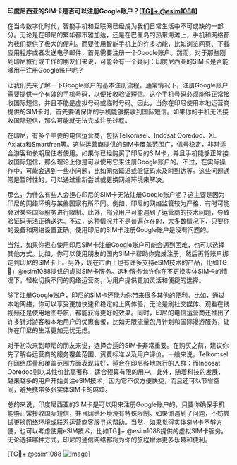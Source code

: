 **印度尼西亚的SIM卡是否可以注册Google账户？[[TG💪+ @esim1088](https://t.me/s/esim1088)]**

在当今数字化时代，智能手机和互联网已经成为我们日常生活中不可或缺的一部分。无论是在印尼的繁华都市雅加达，还是在巴厘岛的热带海滩上，手机和网络都为我们提供了极大的便利。而要使用智能手机上的许多功能，比如浏览网页、下载应用程序或者发送电子邮件，首先需要注册一个Google账户。然而，对于那些刚到印尼旅行或工作的朋友们来说，可能会有一个疑问：印度尼西亚的SIM卡是否能够用于注册Google账户呢？

让我们先来了解一下Google账户的基本注册流程。通常情况下，注册Google账户需要提供一个有效的手机号码，以便接收验证短信。这个手机号码必须能够正常接收国际短信，并且不能是虚拟号码或临时号码。因此，当你在印尼使用本地运营商提供的SIM卡时，首先要确保你的手机能够接收到国际短信。如果你的手机无法接收国际短信，那么可能就无法完成注册过程。

在印尼，有多个主要的电信运营商，包括Telkomsel、Indosat Ooredoo、XL Axiata和Smartfren等。这些运营商提供的SIM卡覆盖范围广，信号稳定，非常适合游客和长期居住者使用。如果你已经购买了印尼的SIM卡，并且手机能够正常接收国际短信，那么理论上你是可以使用它来注册Google账户的。不过，在实际操作中，可能会遇到一些小问题，比如网络延迟或验证码未及时到达等。这些问题通常是暂时性的，可以通过重新尝试或更换网络环境来解决。

那么，为什么有些人会担心印尼的SIM卡无法注册Google账户呢？这主要是因为印尼的网络环境与某些国家有所不同。例如，印尼的网络监管较为严格，有时可能会对某些国际服务进行限制。此外，部分用户可能遇到了运营商的技术问题，导致验证码无法正确送达。不过，这种情况并不是普遍存在的，大多数情况下，只要你的设备和网络设置正确，使用印尼的SIM卡注册Google账户是没有问题的。

当然，如果你担心使用印尼SIM卡注册Google账户可能会遇到困难，也可以选择其他方式。比如，你可以使用朋友的国内SIM卡帮助你完成注册，然后再将账户绑定到印尼的SIM卡上。另外，现在市面上也有许多支持eSIM技术的产品，比如TG💪+ @esim1088提供的虚拟SIM卡服务。这种服务允许你在不更换实体SIM卡的情况下，轻松切换不同的网络运营商，为用户提供更加灵活和便捷的选择。

除了注册Google账户，印尼的SIM卡还能为你带来很多其他的便利。比如，通过本地网络，你可以享受更加快速和稳定的上网体验，无论是刷社交媒体、观看在线视频还是使用地图导航，都能获得更好的效果。同时，印尼的电信运营商还推出了许多针对游客和本地用户的优惠套餐，比如无限流量包月计划和国际漫游服务，让你在印尼的生活更加无忧无虑。

对于初次来到印尼的朋友来说，选择合适的SIM卡非常重要。在购买之前，建议你先了解各运营商的服务覆盖范围、资费标准以及用户评价。一般来说，Telkomsel在网络质量和覆盖范围方面表现较好，适合在印尼各地旅行的人群；而Indosat Ooredoo则以其性价比高著称，适合预算有限的用户。此外，随着科技的发展，越来越多的用户开始关注eSIM技术，因为它不仅方便快捷，而且还可以节省空间，避免携带多张实体SIM卡的麻烦。

总的来说，印度尼西亚的SIM卡是可以用来注册Google账户的，只要你确保手机能够正常接收国际短信，并且网络环境没有特殊限制。如果你遇到了问题，不妨尝试更换网络环境或联系运营商客服寻求帮助。当然，如果觉得实体SIM卡不够方便，也可以考虑使用eSIM技术，比如TG💪+ @esim1088提供的虚拟SIM卡服务。无论选择哪种方式，印尼的通信网络都将为你的旅程增添更多乐趣和便利。

[[TG💪+ @esim1088](https://t.me/s/esim1088) ![Image](https://i.postimg.cc/4NQfJmqS/Snipaste-2025-05-13-00-14-12.png)]